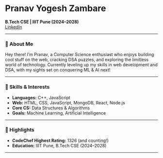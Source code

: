# Pranav Yogesh Zambare

**B.Tech CSE | IIIT Pune (2024–2028)**  
[LinkedIn](https://www.linkedin.com/in/pranav-zambare-41917a310)

---

### 👋 About Me

Hey there! I’m Pranav, a Computer Science enthusiast who enjoys building cool stuff on the web, cracking DSA puzzles, and exploring the limitless world of technology. Currently leveling up my skills in web development and DSA, with my sights set on conquering ML & AI next!

---

### 🚀 Skills & Interests

- **Languages:** C++, JavaScript
- **Web:** HTML, CSS, JavaScript, MongoDB, React, Node.js
- **Core CS:** Data Structures & Algorithms
- **Goals:** Machine Learning, Artificial Intelligence

---

### 🌟 Highlights

- **CodeChef Highest Rating:** 1326 (and counting!)
- **Education:** IIIT Pune, B.Tech CSE (2024–2028)

---

<!-- Projects can go here if you want, or keep it clean and simple! -->
